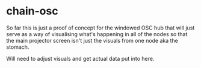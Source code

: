 # chain-osc

So far this is just a proof of concept for the windowed OSC hub that will just serve as a way of visualising what's happening in all of the nodes so that the main projector screen isn't just the visuals from one node aka the stomach. 

Will need to adjust visuals and get actual data put into here.
